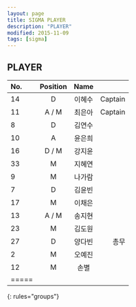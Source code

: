 ```yaml
---
layout: page
title: SIGMA PLAYER
description: "PLAYER"
modified: 2015-11-09
tags: [sigma]
---
```


## PLAYER

| No. | Position | Name | |
|:----|:-----:|:------:|------:|
| 14   | D   | 이혜수   |Captain |
| 11   | A / M   | 최은아   |Captain |
| 8   | D   | 김연수  ||
| 10   | A   | 윤은희   ||
| 16   | D / M   | 강지윤   ||
| 33   | M   | 지혜연  ||
| 9   | M   | 나가람  ||
| 7   | D   | 김윤빈   ||
| 17   | M   | 이채은   ||
| 13   | A / M   | 송지현   ||
| 23   | M   | 김도원  ||
| 27   | D    | 양다빈   |총무|
| 2   | M   | 오예진   ||
| 12   | M   | 손별   ||
|=====
{: rules="groups"}